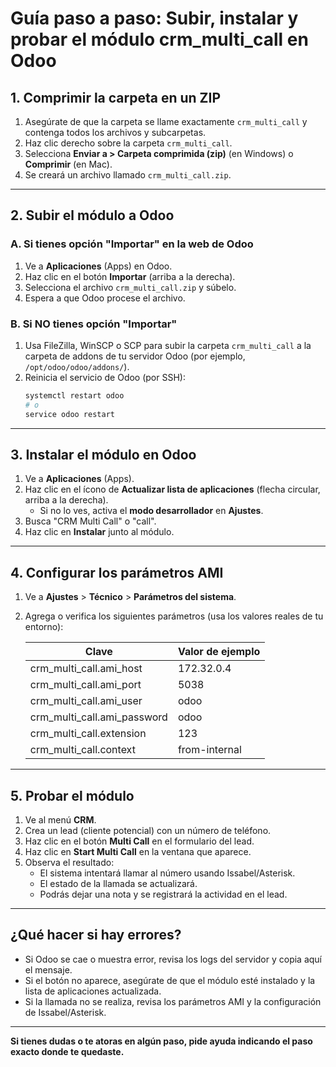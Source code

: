 # Guía paso a paso: Subir, instalar y probar el módulo crm_multi_call en Odoo

## 1. Comprimir la carpeta en un ZIP

1. Asegúrate de que la carpeta se llame exactamente `crm_multi_call` y contenga todos los archivos y subcarpetas.
2. Haz clic derecho sobre la carpeta `crm_multi_call`.
3. Selecciona **Enviar a > Carpeta comprimida (zip)** (en Windows) o **Comprimir** (en Mac).
4. Se creará un archivo llamado `crm_multi_call.zip`.

---

## 2. Subir el módulo a Odoo

### A. Si tienes opción "Importar" en la web de Odoo
1. Ve a **Aplicaciones** (Apps) en Odoo.
2. Haz clic en el botón **Importar** (arriba a la derecha).
3. Selecciona el archivo `crm_multi_call.zip` y súbelo.
4. Espera a que Odoo procese el archivo.

### B. Si NO tienes opción "Importar"
1. Usa FileZilla, WinSCP o SCP para subir la carpeta `crm_multi_call` a la carpeta de addons de tu servidor Odoo (por ejemplo, `/opt/odoo/odoo/addons/`).
2. Reinicia el servicio de Odoo (por SSH):
   ```bash
   systemctl restart odoo
   # o
   service odoo restart
   ```

---

## 3. Instalar el módulo en Odoo

1. Ve a **Aplicaciones** (Apps).
2. Haz clic en el ícono de **Actualizar lista de aplicaciones** (flecha circular, arriba a la derecha).
   - Si no lo ves, activa el **modo desarrollador** en **Ajustes**.
3. Busca "CRM Multi Call" o "call".
4. Haz clic en **Instalar** junto al módulo.

---

## 4. Configurar los parámetros AMI

1. Ve a **Ajustes** > **Técnico** > **Parámetros del sistema**.
2. Agrega o verifica los siguientes parámetros (usa los valores reales de tu entorno):

   | Clave                        | Valor de ejemplo   |
   |------------------------------|--------------------|
   | crm_multi_call.ami_host      | 172.32.0.4         |
   | crm_multi_call.ami_port      | 5038               |
   | crm_multi_call.ami_user      | odoo               |
   | crm_multi_call.ami_password  | odoo               |
   | crm_multi_call.extension     | 123                |
   | crm_multi_call.context       | from-internal      |

---

## 5. Probar el módulo

1. Ve al menú **CRM**.
2. Crea un lead (cliente potencial) con un número de teléfono.
3. Haz clic en el botón **Multi Call** en el formulario del lead.
4. Haz clic en **Start Multi Call** en la ventana que aparece.
5. Observa el resultado:
   - El sistema intentará llamar al número usando Issabel/Asterisk.
   - El estado de la llamada se actualizará.
   - Podrás dejar una nota y se registrará la actividad en el lead.

---

## ¿Qué hacer si hay errores?

- Si Odoo se cae o muestra error, revisa los logs del servidor y copia aquí el mensaje.
- Si el botón no aparece, asegúrate de que el módulo esté instalado y la lista de aplicaciones actualizada.
- Si la llamada no se realiza, revisa los parámetros AMI y la configuración de Issabel/Asterisk.

---

**Si tienes dudas o te atoras en algún paso, pide ayuda indicando el paso exacto donde te quedaste.** 